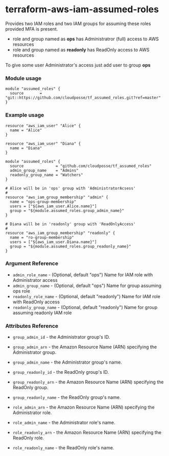 # terraform-aws-iam-assumed-roles

Provides two IAM roles and two IAM groups for assuming these roles provided MFA is present.

- role and group named as **ops** has Administratror (full) access to AWS resources
- role and group named as **readonly** has ReadOnly access to AWS resources

To give some user Administrator's access just add user to group **ops**

### Module usage

```hcl
module "assumed_roles" {
  source       = "git::https://github.com/cloudposse/tf_assumed_roles.git?ref=master"
}
```

### Example usage

```hcl
resource "aws_iam_user" "Alice" {
  name = "Alice"
}

resource "aws_iam_user" "Diana" {
  name = "Diana"
}

module "assumed_roles" {
  source              = "github.com/cloudposse/tf_assumed_roles"
  admin_group_name    = "Admins"
  readonly_group_name = "Watchers"
}

# Alice will be in 'ops' group with 'AdministratorAcsess'
#
resource "aws_iam_group_membership" "admin" {
  name = "ops-group-membership"
  users = ["${aws_iam_user.Alice.name}"]
  group = "${module.assumed_roles.group_admin_name}"
}

# Diana will be in 'readonly' group with 'ReadOnlyAccess'
#
resource "aws_iam_group_membership" "readonly" {
  name = "ro-group-membership"
  users = ["${aws_iam_user.Diana.name}"]
  group = "${module.assumed_roles.group_readonly_name}"
}

```

### Argument Reference

- `admin_role_name` - (Optional, default "ops") Name for IAM role with Administrator access
- `admin_group_name` - (Optional, default "ops") Name for group assuming ops role
- `readonly_role_name` - (Optional, default "readonly") Name for IAM role with ReadOnly access
- `readonly_group_name` - (Optional, default "readonly") Name for group assuming readonly IAM role

### Attributes Reference

- `group_admin_id` - the Administrator group's ID.
- `group_admin_arn` - the Amazon Resource Name (ARN) specifying the Administrator group.
- `group_admin_name` - the Administrator group's name.

- `group_readonly_id` - the ReadOnly group's ID.
- `group_readonly_arn` - the Amazon Resource Name (ARN) specifying the ReadOnly group.
- `group_readonly_name` - the ReadOnly group's name.

- `role_admin_arn` - the Amazon Resource Name (ARN) specifying the Administrator role.
- `role_admin_name` - the Administrator role's name.

- `role_readonly_arn` - the Amazon Resource Name (ARN) specifying the ReadOnly role.
- `role_readonly_name` - the ReadOnly role's name.
